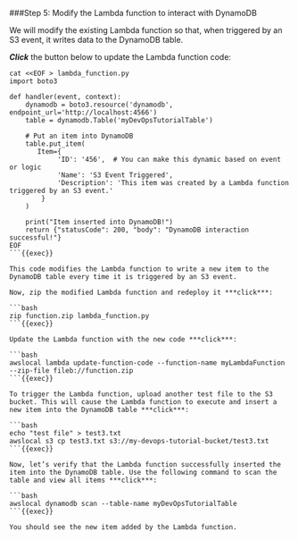 ###Step 5: Modify the Lambda function to interact with DynamoDB

We will modify the existing Lambda function so that, when triggered by an S3 event, it writes data to the DynamoDB table.

***Click*** the button below to update the Lambda function code:

```
cat <<EOF > lambda_function.py
import boto3

def handler(event, context):
    dynamodb = boto3.resource('dynamodb', endpoint_url='http://localhost:4566')
    table = dynamodb.Table('myDevOpsTutorialTable')

    # Put an item into DynamoDB
    table.put_item(
       Item={
            'ID': '456',  # You can make this dynamic based on event or logic
            'Name': 'S3 Event Triggered',
            'Description': 'This item was created by a Lambda function triggered by an S3 event.'
        }
    )

    print("Item inserted into DynamoDB!")
    return {"statusCode": 200, "body": "DynamoDB interaction successful!"}
EOF
```{{exec}}

This code modifies the Lambda function to write a new item to the DynamoDB table every time it is triggered by an S3 event.

Now, zip the modified Lambda function and redeploy it ***click***:

```bash
zip function.zip lambda_function.py
```{{exec}}

Update the Lambda function with the new code ***click***:

```bash
awslocal lambda update-function-code --function-name myLambdaFunction --zip-file fileb://function.zip
```{{exec}}

To trigger the Lambda function, upload another test file to the S3 bucket. This will cause the Lambda function to execute and insert a new item into the DynamoDB table ***click***:

```bash
echo "test file" > test3.txt
awslocal s3 cp test3.txt s3://my-devops-tutorial-bucket/test3.txt
```{{exec}}

Now, let’s verify that the Lambda function successfully inserted the item into the DynamoDB table. Use the following command to scan the table and view all items ***click***:

```bash
awslocal dynamodb scan --table-name myDevOpsTutorialTable
```{{exec}}

You should see the new item added by the Lambda function.